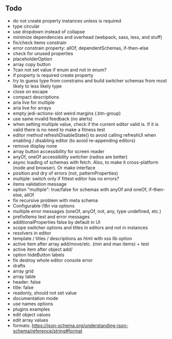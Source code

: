 ## Todo

- do not create property instances unless is required
- type circular
- use dropdown instead of collapse
- minimize dependencies and overhead (webpack, sass, less, and stuff)
- fix/check items constrain
- error constrain property: allOf, dependentSchemas, if-then-else
- check for unused properties
- placeholderOption
- array copy button
- ?can not set value if enum and not in enum?
- if property is required create property
- try to guess type from constrains and build switcher schemas from most likely to less likely type
- close on escape
- compact descriptions
- aria live for multiple
- aria live for arrays
- empty jedi-actions-slot weird margins (.btn-group)
- use same invalid feedback (no alerts)
- when setting multiple value, check if the current editor valid is. If it is valid there is no need to make a fitness test
- editor method refreshDisableState() to avoid calling refreshUI when enabling / disabling editor (to avoid re-appending editors)
- remove display none
- array button accessibility for screen reader
- anyOf, oneOf accessibility switcher (radios are better)
- async loading of schemas with fetch. Also, to make it cross-platform (node and browser). Or make interface
- position and dry of errors (not, patternProperties)
- multiple: switch only if fittest editor has no errors?
- items validation message
- option "multiple": true/false for schemas with anyOf and oneOf, if-then-else, allOf
- fix recursive problem with meta schema
- Configurable i18n via options
- multiple error messages (oneOf, anyOf, not, any, type undefined, etc.)
- prefixItems test and error messages
- additionalProperties false by default in UI
- scope switcher options and titles in editors and not in instances
- resolvers in editor
- template / titles / descriptions as html with xss lib option
- active item after array add/move/etc. (min and max items) + test
- active item after object add/
- option hideButton labels
- fix destroy whole editor console error
- drafts
- array grid
- array table
- header: false
- title: false
- readonly, should not set value
- documentation mode
- use names options
- plugins examples
- edit object values
- edit array values
- formats: https://json-schema.org/understanding-json-schema/reference/string#format
